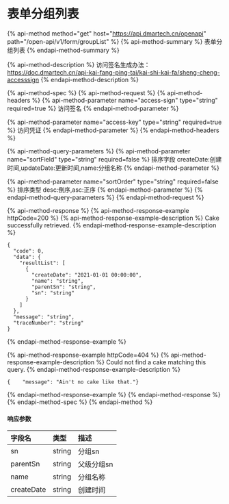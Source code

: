 # 表单分组列表

{% api-method method="get" host="https://api.dmartech.cn/openapi" path="/open-api/v1/form/groupList" %}
{% api-method-summary %}
 表单分组列表
{% endapi-method-summary %}

{% api-method-description %}
 访问签名生成办法：https://doc.dmartech.cn/api-kai-fang-ping-tai/kai-shi-kai-fa/sheng-cheng-accesssign
{% endapi-method-description %}

{% api-method-spec %}
{% api-method-request %}
{% api-method-headers %}
{% api-method-parameter name="access-sign" type="string" required=true %}
访问签名
{% endapi-method-parameter %}

{% api-method-parameter name="access-key" type="string" required=true %}
访问凭证 
{% endapi-method-parameter %}
{% endapi-method-headers %}

{% api-method-query-parameters %}
{% api-method-parameter name="sortField" type="string" required=false %}
 排序字段 createDate:创建时间,updateDate:更新时间,name:分组名称
{% endapi-method-parameter %}

{% api-method-parameter name="sortOrder" type="string" required=false %}
 排序类型 desc:倒序,asc:正序
{% endapi-method-parameter %}
{% endapi-method-query-parameters %}
{% endapi-method-request %}

{% api-method-response %}
{% api-method-response-example httpCode=200 %}
{% api-method-response-example-description %}
Cake successfully retrieved.
{% endapi-method-response-example-description %}

```
{
  "code": 0,
  "data": {
    "resultList": [
      {
        "createDate": "2021-01-01 00:00:00",
        "name": "string",
        "parentSn": "string",
        "sn": "string"
      }
    ]
  },
  "message": "string",
  "traceNumber": "string"
}
```
{% endapi-method-response-example %}

{% api-method-response-example httpCode=404 %}
{% api-method-response-example-description %}
Could not find a cake matching this query.
{% endapi-method-response-example-description %}

```
{    "message": "Ain't no cake like that."}
```
{% endapi-method-response-example %}
{% endapi-method-response %}
{% endapi-method-spec %}
{% endapi-method %}

#### 响应参数

| 字段名 | 类型 | 描述 |
| :--- | :--- | :--- |
| sn | string | 分组sn |
| parentSn | string | 父级分组sn |
| name | string | 分组名称 |
| createDate | string | 创建时间 |



